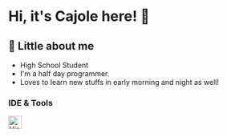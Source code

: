 # Hi, it's Cajole here! 👋

## 📄 Little about me

- High School Student
- I'm a half day programmer.
- Loves to learn new stuffs in early morning and night as well!

### IDE & Tools

<img align="left" alt="Visual Studio Code" width="26px" src="https://cdn.jsdelivr.net/gh/devicons/devicon/icons/vscode/vscode-original.svg" style="padding-right:10px;" />

<br />
<br />